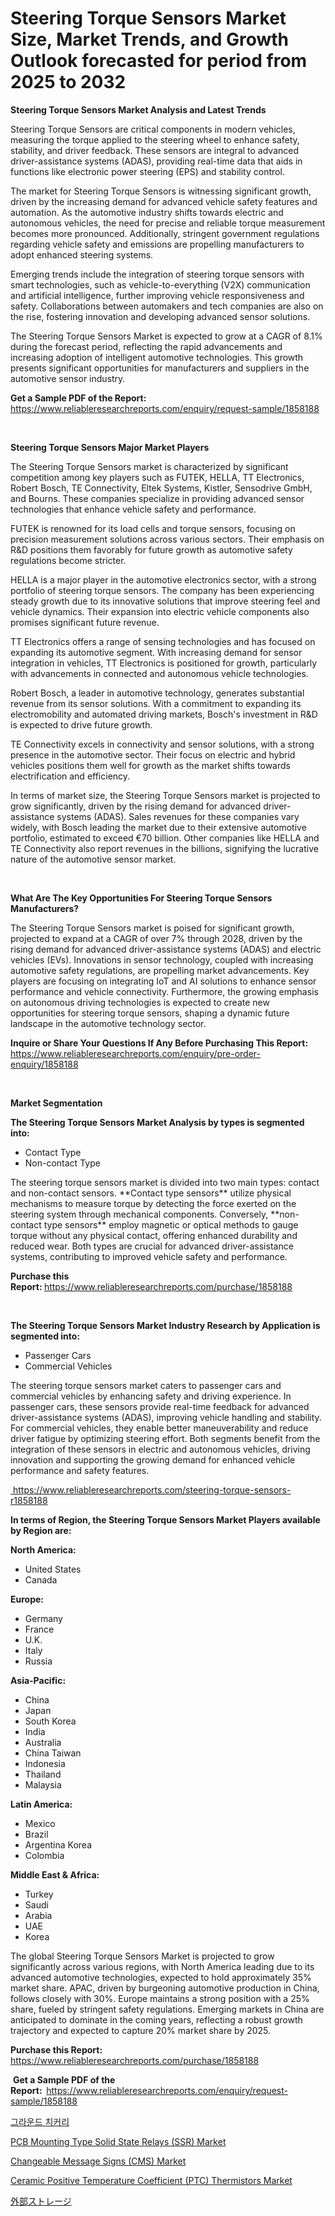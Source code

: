 <p><h1>Steering Torque Sensors Market Size, Market Trends, and Growth Outlook forecasted for period from 2025 to 2032</h1></p><p><strong>Steering Torque Sensors Market Analysis and Latest Trends</strong></p>
<p><p>Steering Torque Sensors are critical components in modern vehicles, measuring the torque applied to the steering wheel to enhance safety, stability, and driver feedback. These sensors are integral to advanced driver-assistance systems (ADAS), providing real-time data that aids in functions like electronic power steering (EPS) and stability control.</p><p>The market for Steering Torque Sensors is witnessing significant growth, driven by the increasing demand for advanced vehicle safety features and automation. As the automotive industry shifts towards electric and autonomous vehicles, the need for precise and reliable torque measurement becomes more pronounced. Additionally, stringent government regulations regarding vehicle safety and emissions are propelling manufacturers to adopt enhanced steering systems.</p><p>Emerging trends include the integration of steering torque sensors with smart technologies, such as vehicle-to-everything (V2X) communication and artificial intelligence, further improving vehicle responsiveness and safety. Collaborations between automakers and tech companies are also on the rise, fostering innovation and developing advanced sensor solutions.</p><p>The Steering Torque Sensors Market is expected to grow at a CAGR of 8.1% during the forecast period, reflecting the rapid advancements and increasing adoption of intelligent automotive technologies. This growth presents significant opportunities for manufacturers and suppliers in the automotive sensor industry.</p></p>
<p><strong>Get a Sample PDF of the Report:&nbsp;</strong> <a href="https://www.reliableresearchreports.com/enquiry/request-sample/1858188?utm_campaign=38&utm_medium=2&utm_source=Github&utm_content=ia&utm_term=07042025&utm_id=steering-torque-sensors">https://www.reliableresearchreports.com/enquiry/request-sample/1858188</a></p>
<p>&nbsp;</p>
<p><strong>Steering Torque Sensors Major Market Players</strong></p>
<p><p>The Steering Torque Sensors market is characterized by significant competition among key players such as FUTEK, HELLA, TT Electronics, Robert Bosch, TE Connectivity, Eltek Systems, Kistler, Sensodrive GmbH, and Bourns. These companies specialize in providing advanced sensor technologies that enhance vehicle safety and performance.</p><p>FUTEK is renowned for its load cells and torque sensors, focusing on precision measurement solutions across various sectors. Their emphasis on R&D positions them favorably for future growth as automotive safety regulations become stricter.</p><p>HELLA is a major player in the automotive electronics sector, with a strong portfolio of steering torque sensors. The company has been experiencing steady growth due to its innovative solutions that improve steering feel and vehicle dynamics. Their expansion into electric vehicle components also promises significant future revenue.</p><p>TT Electronics offers a range of sensing technologies and has focused on expanding its automotive segment. With increasing demand for sensor integration in vehicles, TT Electronics is positioned for growth, particularly with advancements in connected and autonomous vehicle technologies.</p><p>Robert Bosch, a leader in automotive technology, generates substantial revenue from its sensor solutions. With a commitment to expanding its electromobility and automated driving markets, Bosch's investment in R&D is expected to drive future growth.</p><p>TE Connectivity excels in connectivity and sensor solutions, with a strong presence in the automotive sector. Their focus on electric and hybrid vehicles positions them well for growth as the market shifts towards electrification and efficiency.</p><p>In terms of market size, the Steering Torque Sensors market is projected to grow significantly, driven by the rising demand for advanced driver-assistance systems (ADAS). Sales revenues for these companies vary widely, with Bosch leading the market due to their extensive automotive portfolio, estimated to exceed €70 billion. Other companies like HELLA and TE Connectivity also report revenues in the billions, signifying the lucrative nature of the automotive sensor market.</p></p>
<p>&nbsp;</p>
<p><strong>What Are The Key Opportunities For Steering Torque Sensors Manufacturers?</strong></p>
<p><p>The Steering Torque Sensors market is poised for significant growth, projected to expand at a CAGR of over 7% through 2028, driven by the rising demand for advanced driver-assistance systems (ADAS) and electric vehicles (EVs). Innovations in sensor technology, coupled with increasing automotive safety regulations, are propelling market advancements. Key players are focusing on integrating IoT and AI solutions to enhance sensor performance and vehicle connectivity. Furthermore, the growing emphasis on autonomous driving technologies is expected to create new opportunities for steering torque sensors, shaping a dynamic future landscape in the automotive technology sector.</p></p>
<p><strong>Inquire or Share Your Questions If Any Before Purchasing This Report:</strong> <a href="https://www.reliableresearchreports.com/enquiry/pre-order-enquiry/1858188?utm_campaign=38&utm_medium=2&utm_source=Github&utm_content=ia&utm_term=07042025&utm_id=steering-torque-sensors">https://www.reliableresearchreports.com/enquiry/pre-order-enquiry/1858188</a></p>
<p>&nbsp;</p>
<p><strong>Market Segmentation</strong></p>
<p><strong>The Steering Torque Sensors Market Analysis by types is segmented into:</strong></p>
<p><ul><li>Contact Type</li><li>Non-contact Type</li></ul></p>
<p><p>The steering torque sensors market is divided into two main types: contact and non-contact sensors. **Contact type sensors** utilize physical mechanisms to measure torque by detecting the force exerted on the steering system through mechanical components. Conversely, **non-contact type sensors** employ magnetic or optical methods to gauge torque without any physical contact, offering enhanced durability and reduced wear. Both types are crucial for advanced driver-assistance systems, contributing to improved vehicle safety and performance.</p></p>
<p><strong>Purchase this Report:&nbsp;</strong><a href="https://www.reliableresearchreports.com/purchase/1858188?utm_campaign=38&utm_medium=2&utm_source=Github&utm_content=ia&utm_term=07042025&utm_id=steering-torque-sensors">https://www.reliableresearchreports.com/purchase/1858188</a></p>
<p>&nbsp;</p>
<p><strong>The Steering Torque Sensors Market Industry Research by Application is segmented into:</strong></p>
<p><ul><li>Passenger Cars</li><li>Commercial Vehicles</li></ul></p>
<p><p>The steering torque sensors market caters to passenger cars and commercial vehicles by enhancing safety and driving experience. In passenger cars, these sensors provide real-time feedback for advanced driver-assistance systems (ADAS), improving vehicle handling and stability. For commercial vehicles, they enable better maneuverability and reduce driver fatigue by optimizing steering effort. Both segments benefit from the integration of these sensors in electric and autonomous vehicles, driving innovation and supporting the growing demand for enhanced vehicle performance and safety features.</p></p>
<p><a href="https://www.reliableresearchreports.com/steering-torque-sensors-r1858188?utm_campaign=38&utm_medium=2&utm_source=Github&utm_content=ia&utm_term=07042025&utm_id=steering-torque-sensors">&nbsp;https://www.reliableresearchreports.com/steering-torque-sensors-r1858188</a></p>
<p><strong>In terms of Region, the Steering Torque Sensors Market Players available by Region are:</strong></p>
<p>
    <p> <strong> North America: </strong>
        <ul>
            <li>United States</li>
            <li>Canada</li>
        </ul>
        </p> 
    <p> <strong> Europe: </strong>
        <ul>
            <li>Germany</li>
            <li>France</li>
            <li>U.K.</li>
            <li>Italy</li>
            <li>Russia</li>
        </ul>
        </p> 
    <p> <strong> Asia-Pacific: </strong>
        <ul>
            <li>China</li>
            <li>Japan</li>
            <li>South Korea</li>
            <li>India</li>
            <li>Australia</li>
            <li>China Taiwan</li>
            <li>Indonesia</li>
            <li>Thailand</li>
            <li>Malaysia</li>
        </ul>
        </p> 
    <p> <strong> Latin America: </strong>
        <ul>
            <li>Mexico</li>
            <li>Brazil</li>
            <li>Argentina Korea</li>
            <li>Colombia</li>
        </ul>
        </p> 
    <p> <strong> Middle East & Africa: </strong>
        <ul>
            <li>Turkey</li>
            <li>Saudi</li>
            <li>Arabia</li>
            <li>UAE</li>
            <li>Korea</li>
        </ul>
    </p>
    </p>
<p><p>The global Steering Torque Sensors Market is projected to grow significantly across various regions, with North America leading due to its advanced automotive technologies, expected to hold approximately 35% market share. APAC, driven by burgeoning automotive production in China, follows closely with 30%. Europe maintains a strong position with a 25% share, fueled by stringent safety regulations. Emerging markets in China are anticipated to dominate in the coming years, reflecting a robust growth trajectory and expected to capture 20% market share by 2025.</p></p>
<p><strong>Purchase this Report: </strong><a href="https://www.reliableresearchreports.com/purchase/1858188?utm_campaign=38&utm_medium=2&utm_source=Github&utm_content=ia&utm_term=07042025&utm_id=steering-torque-sensors">https://www.reliableresearchreports.com/purchase/1858188</a></p>
<p>&nbsp;<strong>Get a Sample PDF of the Report:&nbsp;&nbsp;</strong><a href="https://www.reliableresearchreports.com/enquiry/request-sample/1858188?utm_campaign=38&utm_medium=2&utm_source=Github&utm_content=ia&utm_term=07042025&utm_id=steering-torque-sensors">https://www.reliableresearchreports.com/enquiry/request-sample/1858188</a></p>
<p><strong></strong></p>
<p><p><a href="https://github.com/laholand/Market-Research-Report-List-7/blob/main/438874252522.md?utm_campaign=38&utm_medium=2&utm_source=Github&utm_content=ia&utm_term=07042025&utm_id=steering-torque-sensors">그라운드 치커리</a></p><p><a href="https://github.com/ghaligopezf5/Market-Research-Report-List-1/blob/main/pcb-mounting-type-solid-state-relays-ssr-market.md?utm_campaign=38&utm_medium=2&utm_source=Github&utm_content=ia&utm_term=07042025&utm_id=steering-torque-sensors">PCB Mounting Type Solid State Relays (SSR) Market</a></p><p><a href="https://github.com/drielvinki/Market-Research-Report-List-1/blob/main/changeable-message-signs-cms-market.md?utm_campaign=38&utm_medium=2&utm_source=Github&utm_content=ia&utm_term=07042025&utm_id=steering-torque-sensors">Changeable Message Signs (CMS) Market</a></p><p><a href="https://github.com/decockogbaro25/Market-Research-Report-List-1/blob/main/ceramic-positive-temperature-coefficient-ptc-thermistors-market.md?utm_campaign=38&utm_medium=2&utm_source=Github&utm_content=ia&utm_term=07042025&utm_id=steering-torque-sensors">Ceramic Positive Temperature Coefficient (PTC) Thermistors Market</a></p><p><a href="https://github.com/mohamedbakry57/Market-Research-Report-List-7/blob/main/739095652187.md?utm_campaign=38&utm_medium=2&utm_source=Github&utm_content=ia&utm_term=07042025&utm_id=steering-torque-sensors">外部ストレージ</a></p></p>
